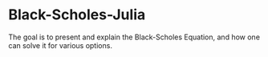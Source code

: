 # Black-Scholes-Julia
The goal is to present and explain the Black-Scholes Equation, and how one can solve it for various options.
